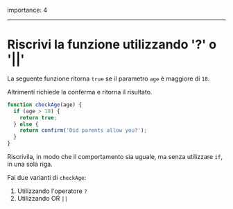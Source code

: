 importance: 4

---

# Riscrivi la funzione utilizzando '?' o '||'

La seguente funzione ritorna `true` se il parametro `age` è maggiore di `18`.

Altrimenti richiede la conferma e ritorna il risultato.

```js
function checkAge(age) {
  if (age > 18) {
    return true;
  } else {
    return confirm('Did parents allow you?');
  }
}
```

Riscrivila, in modo che il comportamento sia uguale, ma senza utilizzare `if`, in una sola riga.

Fai due varianti di `checkAge`:

1. Utilizzando l'operatore `?`
2. Utilizzando OR `||`
